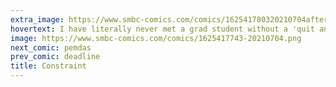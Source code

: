 ```yaml
---
extra_image: https://www.smbc-comics.com/comics/162541780320210704after.png
hovertext: I have literally never met a grad student without a 'quit and work on a hippie farm' fantasy.
image: https://www.smbc-comics.com/comics/1625417743-20210704.png
next_comic: pemdas
prev_comic: deadline
title: Constraint
---
```


